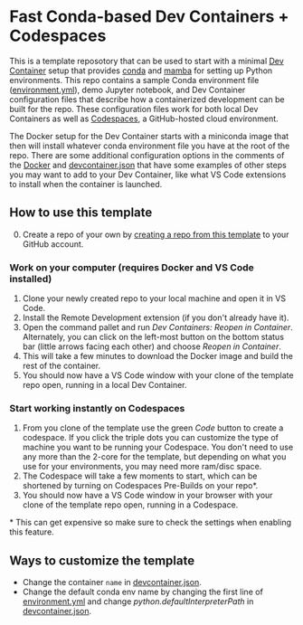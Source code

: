 # Fast Conda-based Dev Containers + Codespaces

This is a template reposotory that can be used to start with a minimal [Dev Container](https://containers.dev/) setup that provides [conda](https://github.com/conda/conda) and [mamba](https://github.com/mamba-org/mamba) for setting up Python environments.
This repo contains a sample Conda environment file ([environment.yml](environment.yml)), demo Jupyter notebook, and Dev Container configuration files that describe how a containerized development can be built for the repo.
These configuration files work for both local Dev Containers as well as [Codespaces](https://github.com/features/codespaces), a GitHub-hosted cloud environment.

The Docker setup for the Dev Container starts with a miniconda image that then will install whatever conda environment file you have at the root of the repo.
There are some additional configuration options in the comments of the [Docker](.devcontainer/Dockerfile) and [devcontainer.json](.devcontainer/devcontainer.json) that have some examples of other steps you may want to add to your Dev Container, like what VS Code extensions to install when the container is launched.

## How to use this template

0. Create a repo of your own by [creating a repo from this template](https://docs.github.com/en/repositories/creating-and-managing-repositories/creating-a-repository-from-a-template) to your GitHub account.

### Work on your computer (requires Docker and VS Code installed)

1. Clone your newly created repo to your local machine and open it in VS Code.
2. Install the Remote Development extension (if you don't already have it).
3. Open the command pallet and run _Dev Containers: Reopen in Container_. Alternately, you can click on the left-most button on the bottom status bar (little arrows facing each other) and choose _Reopen in Container_.
4. This will take a few minutes to download the Docker image and build the rest of the container.
5. You should now have a VS Code window with your clone of the template repo open, running in a local Dev Container.

### Start working instantly on Codespaces

1. From you clone of the template use the green _Code_ button to create a codespace. If you click the triple dots you can customize the type of machine you want to be running your Codespace. You don't need to use any more than the 2-core for the template, but depending on what you use for your environments, you may need more ram/disc space.
2. The Codespace will take a few moments to start, which can be shortened by turning on Codespaces Pre-Builds on your repo*.
3. You should now have a VS Code window in your browser with your clone of the template repo open, running in a Codespace.

\* This can get expensive so make sure to check the settings when enabling this feature.

## Ways to customize the template

- Change the container `name` in [devcontainer.json](.devcontainer/devcontainer.json).
- Change the default conda env name by changing the first line of [environment.yml](environment.yml) and change _python.defaultInterpreterPath_ in [devcontainer.json](.devcontainer/devcontainer.json).
